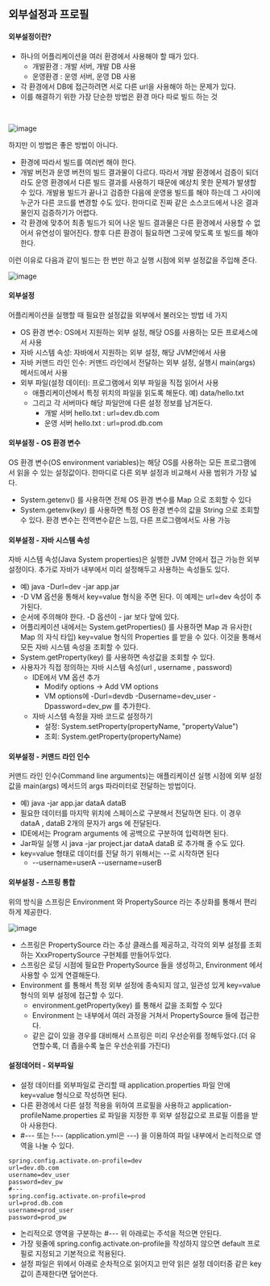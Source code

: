 ## 외부설정과 프로필

#### 외부설정이란?
 - 하나의 어플리케이션을 여러 환경에서 사용해야 할 때가 있다.
   - 개발환경 : 개발 서버, 개발 DB 사용
   - 운영환경 : 운영 서버, 운영 DB 사용
 - 각 환경에서 DB에 접근하려면 서로 다른 url을 사용해야 하는 문제가 있다.
 - 이를 해결하기 위한 가장 단순한 방법은 환경 마다 따로 빌드 하는 것
<br/>

![image](https://github.com/rlatjsrnr/springboot/assets/137128415/74f8c32f-6ada-4a15-a788-3f1237d42f2a)

하지만 이 방법은 좋은 방법이 아니다.
 - 환경에 따라서 빌드를 여러번 해야 한다.
 - 개발 버전과 운영 버전의 빌드 결과물이 다르다. 따라서 개발 환경에서 검증이 되더라도 운영 환경에서 다른 빌드 결과를 사용하기 때문에 예상치 못한 문제가 발생할 수 있다. 개발용 빌드가 끝나고 검증한 다음에 운영용 빌드를 해야 하는데 그 사이에 누군가 다른 코드를 변경할 수도 있다. 한마디로 진짜 같은 소스코드에서 나온 결과물인지 검증하기가 어렵다.
 - 각 환경에 맞추어 최종 빌드가 되어 나온 빌드 결과물은 다른 환경에서 사용할 수 없어서 유연성이 떨어진다. 향후 다른 환경이 필요하면 그곳에 맞도록 또 빌드를 해야 한다.
 
이런 이유로 다음과 같이 빌드는 한 번만 하고 실행 시점에 외부 설정값을 주입해 준다.
<br/>

![image](https://github.com/rlatjsrnr/springboot/assets/137128415/2452c567-8e50-40fe-87e3-4c71e89c1f34)

#### 외부설정
어플리케이션을 실행할 때 필요한 설정값을 외부에서 불러오는 방법 네 가지
 - OS 환경 변수: OS에서 지원하는 외부 설정, 해당 OS를 사용하는 모든 프로세스에서 사용
 - 자바 시스템 속성: 자바에서 지원하는 외부 설정, 해당 JVM안에서 사용
 - 자바 커맨드 라인 인수: 커맨드 라인에서 전달하는 외부 설정, 실행시 main(args) 메서드에서 사용
 - 외부 파일(설정 데이터): 프로그램에서 외부 파일을 직접 읽어서 사용
   - 애플리케이션에서 특정 위치의 파일을 읽도록 해둔다. 예) data/hello.txt
   - 그리고 각 서버마다 해당 파일안에 다른 설정 정보를 남겨둔다.
     - 개발 서버 hello.txt : url=dev.db.com
     - 운영 서버 hello.txt : url=prod.db.com

#### 외부설정 - OS 환경 변수
OS 환경 변수(OS environment variables)는 해당 OS를 사용하는 모든 프로그램에서 읽을 수 있는 설정값이다. 한마디로 다른 외부 설정과 비교해서 사용 범위가 가장 넓다.
 - System.getenv() 를 사용하면 전체 OS 환경 변수를 Map 으로 조회할 수 있다
 - System.getenv(key) 를 사용하면 특정 OS 환경 변수의 값을 String 으로 조회할 수 있다.
환경 변수는 전역변수같은 느낌, 다른 프로그램에서도 사용 가능

#### 외부설정 - 자바 시스템 속성
자바 시스템 속성(Java System properties)은 실행한 JVM 안에서 접근 가능한 외부 설정이다. 추가로 자바가 내부에서 미리 설정해두고 사용하는 속성들도 있다.
 - 예) java -Durl=dev -jar app.jar
 - -D VM 옵션을 통해서 key=value 형식을 주면 된다. 이 예제는 url=dev 속성이 추가된다.
 - 순서에 주의해야 한다. -D 옵션이 - jar 보다 앞에 있다.
 - 어플리케이션 내에서는 System.getProperties() 를 사용하면 Map 과 유사한( Map 의 자식 타입) key=value 형식의 Properties 를 받을 수 있다. 이것을 통해서 모든 자바 시스템 속성을 조회할 수 있다.
 - System.getProperty(key) 를 사용하면 속성값을 조회할 수 있다.
 - 사용자가 직접 정의하는 자바 시스템 속성(url , username , password)
   - IDE에서 VM 옵션 추가
     - Modify options -> Add VM options
     - VM options에 -Durl=devdb -Dusername=dev_user -Dpassword=dev_pw 를 추가한다.
   - 자바 시스템 속정을 자바 코드로 설정하기
     - 설정: System.setProperty(propertyName, "propertyValue")
     - 조회: System.getProperty(propertyName)

#### 외부설정 - 커맨드 라인 인수
커맨드 라인 인수(Command line arguments)는 애플리케이션 실행 시점에 외부 설정값을 main(args) 메서드의 args 파라미터로 전달하는 방법이다.
 - 예) java -jar app.jar dataA dataB
 - 필요한 데이터를 마지막 위치에 스페이스로 구분해서 전달하면 된다. 이 경우 dataA , dataB 2개의 문자가 args 에 전달된다.
 - IDE에서는 Program arguments 에 공백으로 구분하여 입력하면 된다.
 - Jar파일 실행 시 java -jar project.jar dataA dataB 로 추가해 줄 수도 있다.
 - key=value 형태로 데이터를 전달 하기 위해서는 --로 시작하면 된다
   - --username=userA --username=userB

#### 외부설정 - 스프링 통합
위의 방식을 스프링은 Environment 와 PropertySource 라는 추상화를 통해서 편리하게 제공한다.
<br/>

![image](https://github.com/rlatjsrnr/springboot/assets/137128415/67738933-2d68-4b04-83c7-9f8a4a61eb98)

 - 스프링은 PropertySource 라는 추상 클래스를 제공하고, 각각의 외부 설정를 조회하는 XxxPropertySource 구현체를 만들어두었다. 
 - 스프링은 로딩 시점에 필요한 PropertySource 들을 생성하고, Environment 에서 사용할 수 있게 연결해둔다.
 - Environment 를 통해서 특정 외부 설정에 종속되지 않고, 일관성 있게 key=value 형식의 외부 설정에 접근할 수 있다.
   - environment.getProperty(key) 를 통해서 값을 조회할 수 있다
   - Environment 는 내부에서 여러 과정을 거쳐서 PropertySource 들에 접근한다.
   - 같은 값이 있을 경우를 대비해서 스프링은 미리 우선순위를 정해두었다.(더 유연할수록, 더 좁을수록 높은 우선순위를 가진다)

#### 설정데어터 - 외부파일
 - 설정 데이터를 외부파일로 관리할 때 application.properties 파일 안에 key=value 형식으로 작성하면 된다.
 - 다른 환경에서 다른 설정 적용을 위하여 프로필을 사용하고 application-profileName.properties 로 파일을 지정한 후 외부 설정값으로 프로필 이름을 받아 사용한다.
 - #--- 또는 !--- (application.yml은 ---) 을 이용하여 파일 내부에서 논리적으로 영역을 나눌 수 있다.

```
spring.config.activate.on-profile=dev
url=dev.db.com
username=dev_user
password=dev_pw
#---
spring.config.activate.on-profile=prod
url=prod.db.com
username=prod_user
password=prod_pw
```

 - 논리적으로 영역을 구분하는 #--- 위 아래로는 주석을 적으면 안된다.
 - 가장 윗줄에 spring.config.activate.on-profile을 작성하지 않으면 default 프로필로 지정되고 기본적으로 적용된다.
 - 설정 파일은 위에서 아래로 순차적으로 읽어지고 만약 읽은 설정 데이터중 같은 key값이 존재한다면 덮어쓴다.
